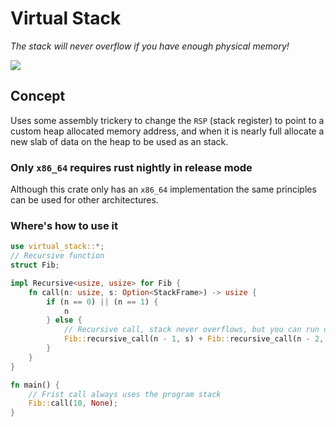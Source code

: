 # Virtual Stack

*The stack will never overflow if you have enough physical memory!*

[![](https://github.com/lassade/virtual_stack/workflows/Build/badge.svg)](https://github.com/lassade/virtual_stack/actions?query=workflow%3ABuild)

## Concept

Uses some assembly trickery to change the `RSP` (stack register) to point to
a custom heap allocated memory address, and when it is nearly full allocate a
new slab of data on the heap to be used as an stack.

### Only `x86_64` requires rust nightly in release mode

Although this crate only has an `x86_64` implementation the same principles
can be used for other architectures.

### Where's how to use it

```rust
use virtual_stack::*;
// Recursive function
struct Fib;

impl Recursive<usize, usize> for Fib {
    fn call(n: usize, s: Option<StackFrame>) -> usize {
        if (n == 0) || (n == 1) {
            n
        } else {
            // Recursive call, stack never overflows, but you can run out memory!
            Fib::recursive_call(n - 1, s) + Fib::recursive_call(n - 2, s)
        }
    }
}

fn main() {
    // Frist call always uses the program stack
    Fib::call(10, None);
}
```
